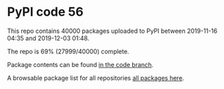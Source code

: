 # PyPI code 56

This repo contains 40000 packages uploaded to PyPI between 
2019-11-16 04:35 and 2019-12-03 01:48.

The repo is 69% (27999/40000) complete.

Package contents can be found [in the code branch](https://github.com/pypi-data/pypi-mirror-56/tree/code/packages).

A browsable package list for all repositories [all packages here](https://pypi-data.github.io/website/repositories/pypi-mirror-56).


